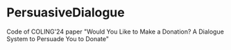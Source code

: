 # PersuasiveDialogue
Code of COLING'24 paper "Would You Like to Make a Donation? A Dialogue System to Persuade You to Donate"
